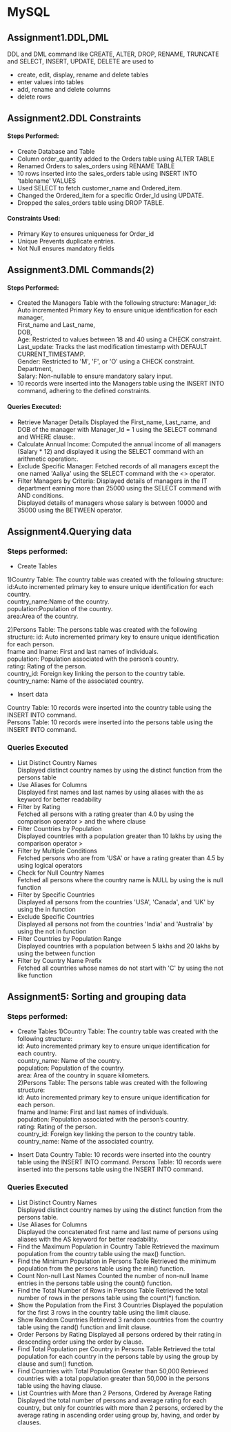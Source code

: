 # MySQL

## Assignment1.DDL,DML

DDL and DML command like CREATE, ALTER, DROP, RENAME, TRUNCATE and SELECT, INSERT, UPDATE, DELETE are used to 
- create, edit, display, rename and delete tables
- enter values into tables
- add, rename and delete columns
- delete rows

## Assignment2.DDL Constraints

#### Steps Performed:
- Create Database and Table
- Column order_quantity added to the Orders table using ALTER TABLE
- Renamed Orders to sales_orders using RENAME TABLE
- 10 rows inserted into the sales_orders table using INSERT INTO 'tablename' VALUES
- Used SELECT to fetch customer_name and Ordered_item.
- Changed the Ordered_item for a specific Order_Id using UPDATE.
- Dropped the sales_orders table using DROP TABLE.

#### Constraints Used:
- Primary Key to ensures uniqueness for Order_id
- Unique Prevents duplicate entries.
- Not Null ensures mandatory fields 

## Assignment3.DML Commands(2)

#### Steps Performed:

- Created the Managers Table with the following structure:
Manager_Id: Auto incremented Primary Key to ensure unique identification for each manager,  
First_name and Last_name,  
DOB,  
Age: Restricted to values between 18 and 40 using a CHECK constraint.  
Last_update: Tracks the last modification timestamp with DEFAULT CURRENT_TIMESTAMP.  
Gender: Restricted to 'M', 'F', or 'O' using a CHECK constraint.  
Department,  
Salary: Non-nullable to ensure mandatory salary input.  
- 10 records were inserted into the Managers table using the INSERT INTO command, adhering to the defined constraints.

#### Queries Executed:
 
- Retrieve Manager Details
Displayed the First_name, Last_name, and DOB of the manager with Manager_Id = 1 using the SELECT command and WHERE clause:.
- Calculate Annual Income:
Computed the annual income of all managers (Salary * 12) and displayed it using the SELECT command with an arithmetic operation:.
- Exclude Specific Manager:
Fetched records of all managers except the one named 'Aaliya' using the SELECT command with the <> operator.
- Filter Managers by Criteria:
Displayed details of managers in the IT department earning more than 25000 using the SELECT command with AND conditions.  
Displayed details of managers whose salary is between 10000 and 35000  using the BETWEEN operator.

## Assignment4.Querying data

### Steps performed:

- Create Tables

1)Country Table: The country table was created with the following structure:  
id:Auto incremented primary key to ensure unique identification for each country.  
country_name:Name of the country.    
population:Population of the country.  
area:Area of the country.  

2)Persons Table: The persons table was created with the following structure:
id: Auto incremented primary key to ensure unique identification for each person.  
fname and lname: First and last names of individuals.   
population: Population associated with the person’s country.   
rating: Rating of the person.     
country_id: Foreign key linking the person to the country table.     
country_name: Name of the associated country.    

- Insert data

Country Table: 10 records were inserted into the country table using the INSERT INTO command.    
Persons Table: 10 records were inserted into the persons table using the INSERT INTO command.

### Queries Executed

- List Distinct Country Names    
Displayed distinct country names by using the distinct function from the persons table     
- Use Aliases for Columns     
Displayed first names and last names by using aliases with the as keyword for better readability     
- Filter by Rating    
Fetched all persons with a rating greater than 4.0 by using the comparison operator > and the where clause     
- Filter Countries by Population    
Displayed countries with a population greater than 10 lakhs by using the comparison operator >    
- Filter by Multiple Conditions    
Fetched persons who are from 'USA' or have a rating greater than 4.5 by using logical operators    
- Check for Null Country Names    
Fetched all persons where the country name is NULL by using the is null function     
- Filter by Specific Countries    
Displayed all persons from the countries 'USA', 'Canada', and 'UK' by using the in function     
- Exclude Specific Countries    
Displayed all persons not from the countries 'India' and 'Australia' by using the not in function    
- Filter Countries by Population Range     
Displayed countries with a population between 5 lakhs and 20 lakhs by using the between function     
- Filter by Country Name Prefix    
Fetched all countries whose names do not start with 'C' by using the not like function

## Assignment5: Sorting and grouping data

### Steps performed:

- Create Tables
1)Country Table: The country table was created with the following structure:        
id: Auto incremented primary key to ensure unique identification for each country.     
country_name: Name of the country.     
population: Population of the country.         
area: Area of the country in square kilometers.   
2)Persons Table: The persons table was created with the following structure:      
id: Auto incremented primary key to ensure unique identification for each person.     
fname and lname: First and last names of individuals.      
population: Population associated with the person’s country.      
rating: Rating of the person.     
country_id: Foreign key linking the person to the country table.    
country_name: Name of the associated country.      

- Insert Data
Country Table: 10 records were inserted into the country table using the INSERT INTO command.
Persons Table: 10 records were inserted into the persons table using the INSERT INTO command.

### Queries Executed

- List Distinct Country Names   
Displayed distinct country names by using the distinct function from the persons table.
- Use Aliases for Columns     
Displayed the concatenated first name and last name of persons using aliases with the AS keyword for better readability.
- Find the Maximum Population in Country Table
Retrieved the maximum population from the country table using the max() function.  
- Find the Minimum Population in Persons Table
Retrieved the minimum population from the persons table using the min() function.
- Count Non-null Last Names
Counted the number of non-null lname entries in the persons table using the count() function.
- Find the Total Number of Rows in Persons Table
Retrieved the total number of rows in the persons table using the count(*) function.
- Show the Population from the First 3 Countries
Displayed the population for the first 3 rows in the country table using the limit clause.
- Show Random Countries
Retrieved 3 random countries from the country table using the rand() function and limit clause.
- Order Persons by Rating
Displayed all persons ordered by their rating in descending order using the order by clause.
- Find Total Population per Country in Persons Table
Retrieved the total population for each country in the persons table by using the group by clause and sum() function.
- Find Countries with Total Population Greater than 50,000
Retrieved countries with a total population greater than 50,000 in the persons table using the having clause.
- List Countries with More than 2 Persons, Ordered by Average Rating
Displayed the total number of persons and average rating for each country, but only for countries with more than 2 persons, ordered by the average rating in ascending order using group by, having, and order by clauses.

